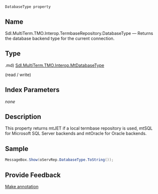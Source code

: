 

# 
    DatabaseType property




## Name

Sdl.MultiTerm.TMO.Interop.TermbaseRepository.DatabaseType —          Returns the database backend type for the current connection.



## Type
.md)
[Sdl.MultiTerm.TMO.Interop.MtDatabaseType](Sdl.MultiTerm.TMO.Interop.MtDatabaseType.md)

(read / write)



## Index Parameters
*none*


## Description



This property returns mtJET if a local termbase repository is used, mtSQL for Microsoft SQL Server backends and mtOracle for Oracle backends.



## Sample


```cs
MessageBox.Show(oServRep.DatabaseType.ToString());
```



## Provide Feedback

[Make annotation](mailto:sdk-feedback@sdl.com&amp;subject=Reference%20for%20Sdl.MultiTerm.TMO.Interop.TermbaseRepository.DatabaseType)

